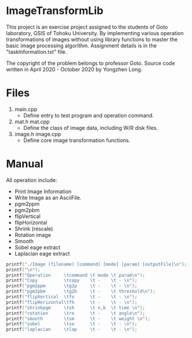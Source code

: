 # ImageTransformLib

This project is an exercise project assigned to the students of Goto laboratory, GSIS of Tohoku University. 
By implementing various operation transformations of images without using library functions to master the basic image processing algorithm.
Assignment details is in the "taskInformation.txt" file.

The copyright of the problem belongs to professor Goto.
Source code written in April 2020 - October 2020 by Yongzhen Long.

# Files

1. main.cpp  
   - Define entry to test program and operation command.
2. mat.h mat.cpp  
   - Define the class of image data, including W/R disk files.
3. image.h image.cpp  
   - Define core image transformation functions.


# Manual

All operation include:
* Print Image Information
* Write Image as an AsciiFile.
* pgm2ppm
* pgm2pbm
* flipVertical
* flipHorizontal
* Shrink (rescale)
* Rotation image
* Smooth
* Sobel eage extract
* Laplacian eage extract


```c
printf("./Image (filename) [command] [mode] [param] [outputFile]\n");
printf("\n");
printf("Operation     \tcommand \t mode \t param\n");
printf("Copy          \tcopy    \t -    \t - \n");
printf("pgm2ppm       \tg2p     \t -    \t - \n");
printf("pgm2pbm       \tg2b     \t -    \t threshold\n");
printf("flipVertical  \tfv      \t -    \t - \n");
printf("flipHorizontal\tfh      \t -    \t - \n");
printf("shrinkpgm     \tsh      \t n,b  \t time \n");
printf("rotation      \tro      \t -    \t angle\n");
printf("smooth        \tsm      \t -    \t weight \n");
printf("sobel         \tso      \t -    \t - \n");
printf("laplacian     \tlap     \t -    \t - \n");
```
